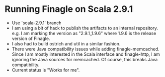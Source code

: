 Running Finagle on Scala 2.9.1
==============================

- Use 'scala-2.9.1' branch
- I am using a bit of hack to publish the artifacts to an internal repository. e.g. I am marking the version as "2.9.1_1.9.6" where 1.9.6 is the release version of Finagle.
- I also had to build ostrich and util in a similar fashion.
- There were Java compatibility issues while adding finagle-memcached. Since I am mostly interested in the Scala interface and finagle-http, I am ignoring the Java sources for memcached. Of course, this breaks Java compatibility.
- Current status is "Works for me".

